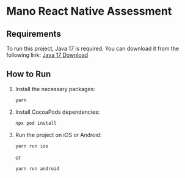 # Mano React Native Assessment

## Requirements

To run this project, Java 17 is required. You can download it from the following link: [Java 17 Download](https://www.oracle.com/java/technologies/javase/jdk17-archive-downloads.html)

## How to Run

1. Install the necessary packages:
   ```bash
   yarn
   ```

2. Install CocoaPods dependencies:
   ```bash
   npx pod install
   ```

3. Run the project on iOS or Android:
   ```bash
   yarn run ios
   ```

   or

   ```bash
   yarn run android
   ```
